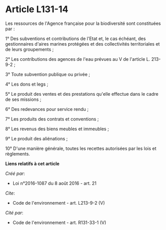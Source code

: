 # Article L131-14

Les ressources de l'Agence française pour la biodiversité sont constituées par : 

1° Des subventions et contributions de l'Etat et, le cas échéant, des gestionnaires d'aires marines protégées et des
collectivités territoriales et de leurs groupements ; 

2° Les contributions des agences de l'eau prévues au V de l'article L. 213-9-2 ; 

3° Toute subvention publique ou privée ; 

4° Les dons et legs ; 

5° Le produit des ventes et des prestations qu'elle effectue dans le cadre de ses missions ; 

6° Des redevances pour service rendu ; 

7° Les produits des contrats et conventions ; 

8° Les revenus des biens meubles et immeubles ; 

9° Le produit des aliénations ; 

10° D'une manière générale, toutes les recettes autorisées par les lois et règlements.

**Liens relatifs à cet article**

_Créé par_:

  - Loi n°2016-1087 du 8 août 2016 - art. 21

_Cite_:

  - Code de l'environnement - art. L213-9-2 (V)

_Cité par_:

  - Code de l'environnement - art. R131-33-1 (V)
